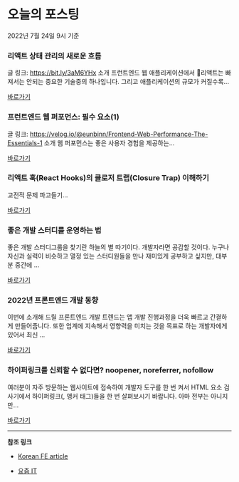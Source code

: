 # 오늘의 포스팅 
2022년 7월 24일 9시 기준 

###  리액트 상태 관리의 새로운 흐름 

 글 링크: https://bit.ly/3aM6YHx 소개 프런트엔드 웹 애플리케이션에서 리액트는 빠져서는 안되는 중요한 기술중의 하나입니다. 그리고 애플리케이션의 규모가 커질수록... 

 [바로가기](https://kofearticle.substack.com/p/korean-fe-article--2ec) 

###  프런트엔드 웹 퍼포먼스: 필수 요소(1) 

 글 링크: https://velog.io/@eunbinn/Frontend-Web-Performance-The-Essentials-1 소개 웹 퍼포먼스는 좋은 사용자 경험을 제공하는... 

 [바로가기](https://kofearticle.substack.com/p/korean-fe-article-1) 

###  리액트 훅(React Hooks)의 클로저 트랩(Closure Trap) 이해하기 

 고전적 문제 파고들기... 

 [바로가기](https://kofearticle.substack.com/p/korean-fe-article-react-hooks-closure) 

### 좋은 개발 스터디를 운영하는 법 

 좋은 개발 스터디그룹을 찾기란 하늘의 별 따기이다. 개발자라면 공감할 것이다. 누구나 자신과 실력이 비슷하고 열정 있는 스터디원들을 만나 재미있게 공부하고 싶지만, 대부분 중간에 ... 

 [바로가기](https://yozm.wishket.com/magazine/detail/1593/) 

### 2022년 프론트엔드 개발 동향 

 이번에 소개해 드릴 프론트엔드 개발 트렌드는 앱 개발 진행과정을 더욱 빠르고 간결하게 만들어줍니다. 또한 업계에 지속해서 영향력을 미치는 것을 목표로 하는 개발자에게 있어서 최신 ... 

 [바로가기](https://yozm.wishket.com/magazine/detail/1590/) 

### 하이퍼링크를 신뢰할 수 없다면? noopener, noreferrer, nofollow 

 여러분이 자주 방문하는 웹사이트에 접속하여 개발자 도구를 한 번 켜서 HTML 요소 검사기에서 하이퍼링크(<a>, 앵커 태그)들을 한 번 살펴보시기 바랍니다. 아마 전부는 아니지만... 

 [바로가기](https://yozm.wishket.com/magazine/detail/1586/) 

---

**참조 링크**

- [Korean FE article](https://kofearticle.substack.com) 

- [요즘 IT](https://yozm.wishket.com/magazine) 

